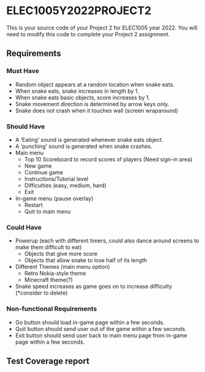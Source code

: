 # ELEC1005Y2022PROJECT2
This is your source code of your Project 2 for ELEC1005 year 2022.
You will need to modify this code to complete your Project 2 assignment.

## Requirements
### Must Have 
- Random object appears at a random location when snake eats. 
- When snake eats, snake increases in length by 1. 
- When snake eats basic objects, score increases by 1. 
- Snake movement direction is determined by arrow keys only. 
- Snake does not crash when it touches wall (screen wraparound) 

### Should Have 
- A ‘Eating’ sound is generated whenever snake eats object. 
- A ‘punching’ sound is generated when snake crashes. 
- Main menu 
	- Top 10 Scoreboard to record scores of players (Need sign-in area) 
	- New game 
	- Continue game 
	- Instructions/Tutorial level 
	- Difficulties (easy, medium, hard) 
	- Exit 
- In-game menu (pause overlay) 
	- Restart 
	- Quit to main menu 

### Could Have 
- Powerup (each with different timers, could also dance around screens to make them difficult to eat) 
	- Objects that give more score  
	- Objects that allow snake to lose half of its length 
- Different Themes (main menu option) 
	- Retro Nokia-style theme 
	- Minecraft theme(?) 
- Snake speed increases as game goes on to increase difficulty (*consider to delete) 


### Non-functional Requirements 
- Go button should load in-game page within a few seconds. 
- Quit button should send user out of the game within a few seconds. 
- Exit button should send user back to main menu page from in-game page within a few seconds. 

## Test Coverage report


